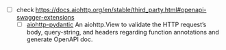 

- [ ] check https://docs.aiohttp.org/en/stable/third_party.html#openapi-swagger-extensions
  - [ ] [aiohttp-pydantic](https://github.com/Maillol/aiohttp-pydantic) An aiohttp.View to validate the HTTP request’s body, query-string, and headers regarding function annotations and generate OpenAPI doc.